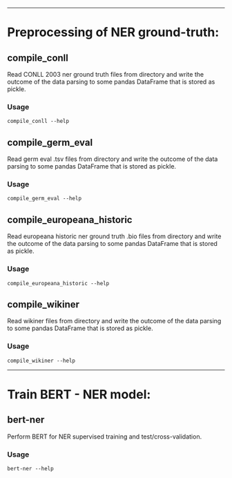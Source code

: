 

***
# Preprocessing of NER ground-truth:


## compile_conll

Read CONLL 2003 ner ground truth files from directory and
write the outcome of the data parsing to some pandas DataFrame that is
stored as pickle.

### Usage

```
compile_conll --help
```

## compile_germ_eval

Read germ eval .tsv files from directory and write the
outcome of the data parsing to some pandas DataFrame that is stored as
pickle.

### Usage

```
compile_germ_eval --help
```

## compile_europeana_historic

Read europeana historic ner ground truth .bio files from directory 
and write the outcome of the data parsing to some pandas
DataFrame that is stored as pickle.

### Usage

```
compile_europeana_historic --help
```


## compile_wikiner

Read wikiner files from directory and write the outcome
of the data parsing to some pandas DataFrame that is stored as pickle.

### Usage

```
compile_wikiner --help
```

***
# Train BERT - NER model:

## bert-ner

Perform BERT for NER supervised training and test/cross-validation.

### Usage

```
bert-ner --help
```
